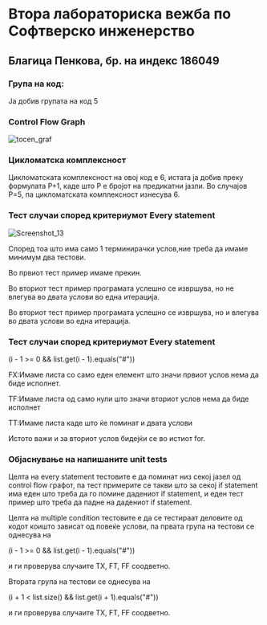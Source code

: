 # Втора лабораториска вежба по Софтверско инженерство
## Благица Пенкова, бр. на индекс 186049
### Група на код:
Ја добив групата на код 5

### Control Flow Graph
![tocen_graf](https://user-images.githubusercontent.com/62502968/84269326-5cf83280-ab29-11ea-9c30-7fe404d58296.png)


### Цикломатска комплексност
Цикломатската комплексност на овој код е 6, истата ја добив преку формулата P+1, каде што P е бројот на предикатни јазли. Во случајoв P=5, па цикломатската комплексност изнесува 6.

### Тест случаи според критериумот Every statement
![Screenshot_13](https://user-images.githubusercontent.com/62502968/84269456-84e79600-ab29-11ea-8beb-3d5e55dfc440.png)

Според тоа што има само 1 терминирачки услов,ние треба да имаме минимум два тестови.

Во првиот тест пример имаме прекин.

Во вториот тест пример програмата услешно се извршува, но не влегува во двата услови во една итерација.

Во вториот тест пример програмата услешно се извршува, но и влегува во двата услови во една итерација.

### Тест случаи според критериумот Every statement
(i - 1 >= 0 && list.get(i - 1).equals("#"))

FX:Имаме листа со само еден елемент што значи првиот услов нема да биде исполнет.

TF:Имаме листа од само нули што значи вториот услов нема да биде исполнет

TT:Имаме листа каде што ќе поминат и двата услови

Истото важи и за вториот услов бидејќи се во истиот for.

### Објаснување на напишаните unit tests
Целта на every statement тестовите е да поминат низ секој јазел од control flow графот, па тест примерите се такви што за секој if statement има еден што треба да го помине дадениот if statement, и еден тест пример што треба да падне на дадениот if statement.

Целта на multiple condition тестовите е да се тестираат деловите од кодот коишто зависат од повеќе услови, па првата група на тестови се однесува на

(i - 1 >= 0 && list.get(i - 1).equals("#"))

и ги проверува случаите TX, FT, FF соодветно.

Втората група на тестови се однесува на

(i + 1 < list.size() && list.get(i + 1).equals("#"))

и ги проверува случаите TX, FT, FF соодветно.

